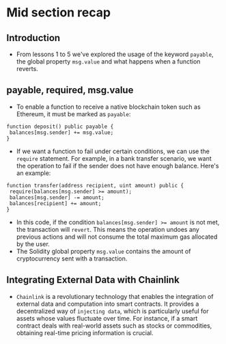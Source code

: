 # Mid section recap

## Introduction
- From lessons 1 to 5 we've explored the usage of the keyword `payable`, the global property `msg.value` and what happens when a function reverts.

## payable, required, msg.value
- To enable a function to receive a native blockchain token such as Ethereum, it must be marked as `payable`:
```
function deposit() public payable {
 balances[msg.sender] += msg.value;
}
```

- If we want a function to fail under certain conditions, we can use the `require` statement. For example, in a bank transfer scenario, we want the operation to fail if the sender does not have enough balance. Here's an example:
```
function transfer(address recipient, uint amount) public {
 require(balances[msg.sender] >= amount);
 balances[msg.sender] -= amount;
 balances[recipient] += amount;
}
```

- In this code, if the condition ```balances[msg.sender] >= amount``` is not met, the transaction will `revert`. This means the operation undoes any previous actions and will not consume the total maximum gas allocated by the user.
- The Solidity global property `msg.value` contains the amount of cryptocurrency sent with a transaction.

## Integrating External Data with Chainlink
- `Chainlink` is a revolutionary technology that enables the integration of external data and computation into smart contracts. It provides a decentralized way of `injecting data`, which is particularly useful for assets whose values fluctuate over time. For instance, if a smart contract deals with real-world assets such as stocks or commodities, obtaining real-time pricing information is crucial.
